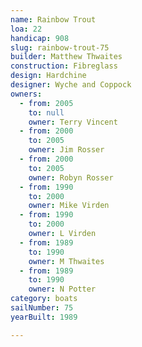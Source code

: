 ```yaml
---
name: Rainbow Trout
loa: 22
handicap: 908
slug: rainbow-trout-75
builder: Matthew Thwaites
construction: Fibreglass
design: Hardchine
designer: Wyche and Coppock
owners:
  - from: 2005
    to: null
    owner: Terry Vincent
  - from: 2000
    to: 2005
    owner: Jim Rosser
  - from: 2000
    to: 2005
    owner: Robyn Rosser
  - from: 1990
    to: 2000
    owner: Mike Virden
  - from: 1990
    to: 2000
    owner: L Virden
  - from: 1989
    to: 1990
    owner: M Thwaites
  - from: 1989
    to: 1990
    owner: N Potter
category: boats
sailNumber: 75
yearBuilt: 1989

---
```

